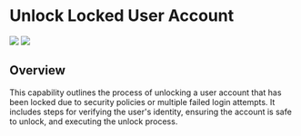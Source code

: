 # Unlock Locked User Account

![](https://img.shields.io/badge/Phase-Recovery_%28P0005%29-blue)&nbsp;![](https://img.shields.io/badge/Category-Identity-blue)
## Overview

This capability outlines the process of unlocking a user account that has been locked due to security policies or multiple failed login attempts. It includes steps for verifying the user's identity, ensuring the account is safe to unlock, and executing the unlock process.